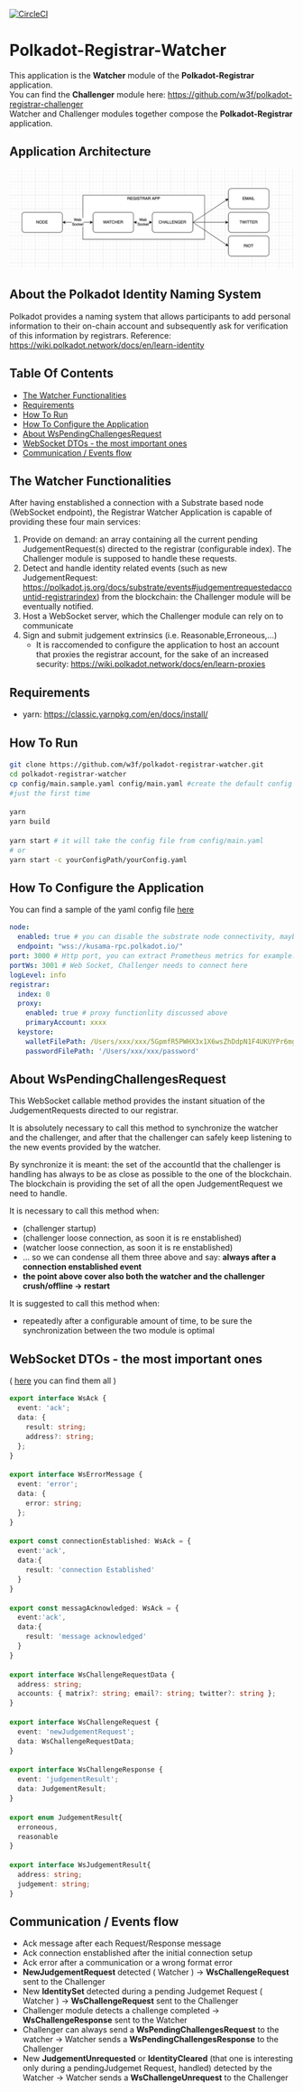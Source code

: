 [![CircleCI](https://circleci.com/gh/w3f/polkadot-registrar-watcher.svg?style=svg)](https://circleci.com/gh/w3f/polkadot-registrar-watcher)

# Polkadot-Registrar-Watcher

This application is the **Watcher** module of the **Polkadot-Registrar** application.    
You can find the **Challenger** module here: https://github.com/w3f/polkadot-registrar-challenger  
Watcher and Challenger modules together compose the **Polkadot-Registrar** application.

## Application Architecture

![architecture](assets/architecture.png)

## About the Polkadot Identity Naming System

Polkadot provides a naming system that allows participants to add personal information to their on-chain account and subsequently ask for verification of this information by registrars.
Reference: https://wiki.polkadot.network/docs/en/learn-identity

## Table Of Contents

* [The Watcher Functionalities](#the-watcher-functionalities)
* [Requirements](#requirements) 
* [How To Run](#how-to-run)
* [How To Configure the Application](#how-to-configure-the-application)
* [About WsPendingChallengesRequest](#about-wspendingchallengesrequest)
* [WebSocket DTOs - the most important ones](#WebSocket-DTOs-\--the-most-important-ones)
* [Communication / Events flow](#communication-/-events-flow)

## The Watcher Functionalities

After having enstablished a connection with a Substrate based node (WebSocket endpoint), the Registrar Watcher Application is capable of providing these four main services:  

1. Provide on demand: an array containing all the current pending JudgementRequest(s) directed to the registrar (configurable index). The Challenger module is supposed to handle these requests.  
2. Detect and handle identity related events (such as new JudgementRequest: https://polkadot.js.org/docs/substrate/events#judgementrequestedaccountid-registrarindex) from the blockchain: the Challenger module will be eventually notified.
3. Host a WebSocket server, which the Challenger module can rely on to communicate
4. Sign and submit judgement extrinsics (i.e. Reasonable,Erroneous,...)
    * It is raccomended to configure the application to host an account that proxies the registrar account, for the sake of an increased security: https://wiki.polkadot.network/docs/en/learn-proxies

## Requirements
* yarn: https://classic.yarnpkg.com/en/docs/install/

## How To Run

```bash
git clone https://github.com/w3f/polkadot-registrar-watcher.git
cd polkadot-registrar-watcher
cp config/main.sample.yaml config/main.yaml #create the default config file
#just the first time

yarn
yarn build

yarn start # it will take the config file from config/main.yaml
# or
yarn start -c yourConfigPath/yourConfig.yaml
```

## How To Configure the Application

You can find a sample of the yaml config file [here](config/main.sample.yaml)

```yaml
node:
  enabled: true # you can disable the substrate node connectivity, maybe for testing purposes
  endpoint: "wss://kusama-rpc.polkadot.io/"
port: 3000 # Http port, you can extract Prometheus metrics for example: localhost:3000/metrics
portWs: 3001 # Web Socket, Challenger needs to connect here
logLevel: info
registrar:
  index: 0
  proxy:
    enabled: true # proxy functionlity discussed above
    primaryAccount: xxxx
  keystore:
    walletFilePath: /Users/xxx/xxx/5GpmfR5PWHX3x1X6wsZhDdpN1F4UKUYPr6mgPZKqLiJRgp5q.json
    passwordFilePath: '/Users/xxx/xxx/password'
```

## About WsPendingChallengesRequest

This WebSocket callable method provides the instant situation of the JudgementRequests directed to our registrar.

It is absolutely necessary to call this method to synchronize the watcher and the challenger, and after that the challenger can safely keep listening to the new events provided by the watcher.

By synchronize it is meant: the set of the accountId that the challenger is handling has always to be as close as possible to the one of the blockchain. The blockchain is providing the set of all the open JudgementRequest we need to handle.

It is necessary to call this method when:
* (challenger startup)
* (challenger loose connection, as soon it is re enstablished)
* (watcher loose connection, as soon it is re enstablished)
* ... so we can condense all them three above and say: **always after a connection enstablished event**
* **the point above cover also both the watcher and the challenger crush/offline -> restart**

It is suggested to call this method when:
* repeatedly after a configurable amount of time, to be sure the synchronization between the two module is optimal

## WebSocket DTOs - the most important ones

( [here](src/types.ts) you can find them all )

```typescript
export interface WsAck {
  event: 'ack';
  data: {
    result: string;
    address?: string;
  };
}

export interface WsErrorMessage {
  event: 'error';
  data: {
    error: string;
  };
}

export const connectionEstablished: WsAck = {
  event:'ack',
  data:{
    result: 'connection Established'
  }
}

export const messagAcknowledged: WsAck = {
  event:'ack',
  data:{
    result: 'message acknowledged'
  }
}

export interface WsChallengeRequestData {
  address: string;
  accounts: { matrix?: string; email?: string; twitter?: string };
}

export interface WsChallengeRequest {
  event: 'newJudgementRequest';
  data: WsChallengeRequestData;
}

export interface WsChallengeResponse {
  event: 'judgementResult';
  data: JudgementResult;
}

export enum JudgementResult{
  erroneous,
  reasonable
} 

export interface WsJudgementResult{
  address: string;
  judgement: string;
}
```

## Communication / Events flow

* Ack message after each Request/Response message 
* Ack connection enstablished after the initial connection setup
* Ack error after a communication or a wrong format error
* **NewJudgementRequest** detected ( Watcher ) -> **WsChallengeRequest** sent to the Challenger
* New **IdentitySet** detected during a pending Judgemet Request ( Watcher ) -> **WsChallengeRequest** sent to the Challenger
* Challenger module detects a challenge completed -> **WsChallengeResponse** sent to the Watcher
* Challenger can always send a **WsPendingChallengesRequest** to the watcher -> Watcher sends a **WsPendingChallengesResponse** to the Challenger
* New **JudgementUnrequested** or **IdentityCleared** (that one is interesting only during a pendingJudgemet Request, handled) detected by the Watcher -> Watcher sends a **WsChallengeUnrequest** to the Challenger